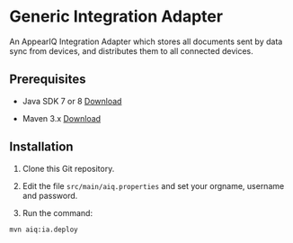 Generic Integration Adapter
===========================

An AppearIQ Integration Adapter which stores all documents sent by data sync from devices, and distributes them to all connected devices.


Prerequisites
-------------

* Java SDK 7 or 8 [Download](http://www.oracle.com/technetwork/java/javase/downloads/jdk8-downloads-2133151.html)

* Maven 3.x [Download](http://maven.apache.org/download.cgi)

 	
Installation
------------

1. Clone this Git repository.

2. Edit the file `src/main/aiq.properties` and set your orgname, username and password.

3. Run the command:
```
mvn aiq:ia.deploy
```